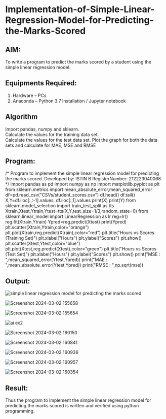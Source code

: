 # Implementation-of-Simple-Linear-Regression-Model-for-Predicting-the-Marks-Scored

## AIM:
To write a program to predict the marks scored by a student using the simple linear regression model.

## Equipments Required:
1. Hardware – PCs
2. Anaconda – Python 3.7 Installation / Jupyter notebook

## Algorithm
Import pandas, numpy and sklearn.                  
Calculate the values for the training data set.             
Calculate the values for the test data set.
Plot the graph for both the data sets and calculate for MAE, MSE and RMSE
## Program:
/*
Program to implement the simple linear regression model for predicting the marks scored.
Developed by: ISTIN B
RegisterNumber:  212223040068
*/
import pandas as pd
import numpy as np
import matplotlib.pyplot as plt
from sklearn.metrics import mean_absolute_error,mean_squared_error
df=pd.read_csv("CSVs/student_scores.csv")
df.head()
df.tail()
X,Y=df.iloc[:,:-1].values, df.iloc[:,1].values
print(X)
print(Y)
from sklearn.model_selection import train_test_split as tts
Xtrain,Xtest,Ytrain,Ytest=tts(X,Y,test_size=1/3,random_state=0)
from sklearn.linear_model import LinearRegression as lr
reg=lr()
reg.fit(Xtrain,Ytrain)
Ypred=reg.predict(Xtest)
print(Ypred)
plt.scatter(Xtrain,Ytrain,color="orange")
plt.plot(Xtrain,reg.predict(Xtrain),color="red")
plt.title("Hours vs Scores (Training Set)")
plt.xlabel("Hours")
plt.ylabel("Scores")
plt.show()
plt.scatter(Xtest,Ytest,color="blue")
plt.plot(Xtest,reg.predict(Xtest),color="green")
plt.title("Hours vs Scores (Test Set)")
plt.xlabel("Hours")
plt.ylabel("Scores")
plt.show()
print("MSE : ",mean_squared_error(Ytest,Ypred))
print("MAE : ",mean_absolute_error(Ytest,Ypred))
print("RMSE : ",np.sqrt(mse))

## Output:

![simple linear regression model for predicting the marks scored](sam.png)

![Screenshot 2024-03-02 155658](https://github.com/Dharma23012432/Implementation-of-Simple-Linear-Regression-Model-for-Predicting-the-Marks-Scored/assets/152275002/0cee05ae-7270-417d-98bf-28372c8c89e3)

![Screenshot 2024-03-02 155654](https://github.com/Dharma23012432/Implementation-of-Simple-Linear-Regression-Model-for-Predicting-the-Marks-Scored/assets/152275002/7a891bbb-f462-4784-b7e7-f91580d50cbd)

![ai ex2](https://github.com/Dharma23012432/Implementation-of-Simple-Linear-Regression-Model-for-Predicting-the-Marks-Scored/assets/152275002/aea46236-47d5-4a7d-83e1-daff65870248)

![Screenshot 2024-03-02 160150](https://github.com/Dharma23012432/Implementation-of-Simple-Linear-Regression-Model-for-Predicting-the-Marks-Scored/assets/152275002/45a15289-76b7-4f2a-a4d7-95efaffa4491)

![Screenshot 2024-03-02 160841](https://github.com/Dharma23012432/Implementation-of-Simple-Linear-Regression-Model-for-Predicting-the-Marks-Scored/assets/152275002/42b45ea8-2a8e-45af-86ef-56b52204ca2d)

![Screenshot 2024-03-02 160936](https://github.com/Dharma23012432/Implementation-of-Simple-Linear-Regression-Model-for-Predicting-the-Marks-Scored/assets/152275002/c30fec44-f684-4ea2-8f67-fb7543245022)

![Screenshot 2024-03-02 160957](https://github.com/Dharma23012432/Implementation-of-Simple-Linear-Regression-Model-for-Predicting-the-Marks-Scored/assets/152275002/dd1f87be-3de1-4150-9942-bd85660ab845)


![Screenshot 2024-03-02 160354](https://github.com/Dharma23012432/Implementation-of-Simple-Linear-Regression-Model-for-Predicting-the-Marks-Scored/assets/152275002/ca6a564d-8e06-4a62-8456-355b72e537a8)


## Result:
Thus the program to implement the simple linear regression model for predicting the marks scored is written and verified using python programming.

